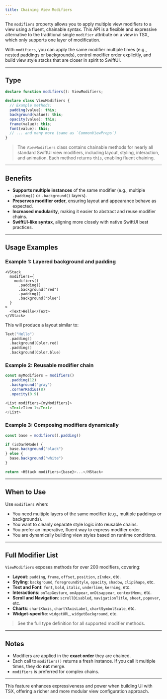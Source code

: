 ```yaml
---
title: Chaining View Modifiers
---
```

The `modifiers` property allows you to apply multiple view modifiers to a view using a fluent, chainable syntax. This API is a flexible and expressive alternative to the traditional single `modifier` attribute on a view in TSX, which only supports one layer of modification.

With `modifiers`, you can apply the same modifier multiple times (e.g., nested paddings or backgrounds), control modifier order explicitly, and build view style stacks that are closer in spirit to SwiftUI.

---

## Type

```ts
declare function modifiers(): ViewModifiers;

declare class ViewModifiers {
  // Example methods:
  padding(value): this;
  background(value): this;
  opacity(value): this;
  frame(value): this;
  font(value): this;
  // ... and many more (same as `CommonViewProps`)
}
```

> The `ViewModifiers` class contains chainable methods for nearly all standard SwiftUI view modifiers, including layout, styling, interaction, and animation. Each method returns `this`, enabling fluent chaining.

---

## Benefits

* **Supports multiple instances** of the same modifier (e.g., multiple `.padding()` or `.background()` layers).
* **Preserves modifier order**, ensuring layout and appearance behave as expected.
* **Increased modularity**, making it easier to abstract and reuse modifier chains.
* **SwiftUI-like syntax**, aligning more closely with native SwiftUI best practices.

---

## Usage Examples

### Example 1: Layered background and padding

```tsx
<VStack
  modifiers={
    modifiers()
      .padding()
      .background("red")
      .padding()
      .background("blue")
  }
>
  <Text>Hello</Text>
</VStack>
```

This will produce a layout similar to:

```swift
Text("Hello")
  .padding()
  .background(Color.red)
  .padding()
  .background(Color.blue)
```

### Example 2: Reusable modifier chain

```ts
const myModifiers = modifiers()
  .padding(12)
  .background("gray")
  .cornerRadius(8)
  .opacity(0.9)

<List modifiers={myModifiers}>
  <Text>Item 1</Text>
</List>
```

### Example 3: Composing modifiers dynamically

```ts
const base = modifiers().padding()

if (isDarkMode) {
  base.background("black")
} else {
  base.background("white")
}

return <HStack modifiers={base}>...</HStack>
```

---

## When to Use

Use `modifiers` when:

* You need multiple layers of the same modifier (e.g., multiple paddings or backgrounds).
* You want to cleanly separate style logic into reusable chains.
* You prefer an imperative, fluent way to express modifier order.
* You are dynamically building view styles based on runtime conditions.

---

## Full Modifier List

`ViewModifiers` exposes methods for over 200 modifiers, covering:

* **Layout**: `padding`, `frame`, `offset`, `position`, `zIndex`, etc.
* **Styling**: `background`, `foregroundStyle`, `opacity`, `shadow`, `clipShape`, etc.
* **Text and Font**: `font`, `bold`, `italic`, `underline`, `kerning`, etc.
* **Interactions**: `onTapGesture`, `onAppear`, `onDisappear`, `contextMenu`, etc.
* **Scroll and Navigation**: `scrollDisabled`, `navigationTitle`, `sheet`, `popover`, etc.
* **Charts**: `chartXAxis`, `chartYAxisLabel`, `chartSymbolScale`, etc.
* **Widget-specific**: `widgetURL`, `widgetBackground`, etc.

> See the full type definition for all supported modifier methods.

---

## Notes

* Modifiers are applied in the **exact order** they are chained.
* Each call to `modifiers()` returns a fresh instance. If you call it multiple times, they do **not** merge.
* `modifiers` is preferred for complex chains.

---

This feature enhances expressiveness and power when building UI with TSX, offering a richer and more modular view configuration approach.
